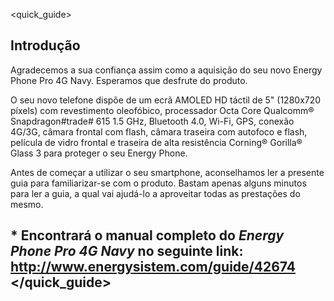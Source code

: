 <quick_guide>
## Introdução

Agradecemos a sua confiança assim como a aquisição do seu novo Energy Phone Pro 4G Navy. Esperamos que desfrute do produto.

O seu novo telefone dispõe de um ecrã AMOLED HD táctil de 5" (1280x720 píxels) com revestimento oleofóbico, processador Octa Core Qualcomm® Snapdragon#trade# 615 1.5 GHz, Bluetooth 4.0, Wi-Fi, GPS, conexão 4G/3G, câmara frontal com flash, câmara traseira com autofoco e flash, película de vidro frontal e traseira de alta resistência Corning® Gorilla® Glass 3 para proteger o seu Energy Phone.

Antes de começar a utilizar o seu smartphone, aconselhamos ler a presente guia para familiarizar-se com o produto. Bastam apenas alguns minutos para ler a guia, a qual vai ajudá-lo a aproveitar todas as prestações do mesmo.

## <unique> * Encontrará o manual completo do *Energy Phone Pro 4G Navy* no seguinte link:  http://www.energysistem.com/guide/42674 </unique> </quick_guide>

